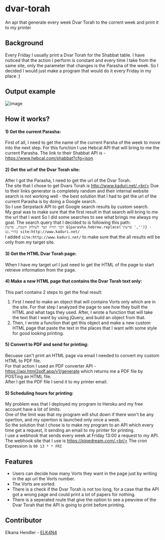# dvar-torah
An api that generate every week Dvar Torah to the corrent week and print it to my printer
## Background
Every Friday I usually print a Dvar Torah for the Shabbat table. I have noticed that the action I perform is constant and every time I take from the same site, only the parameter that changes is the Parasha of the week. So I decided I would just make a program that would do it every Friday in my place :)
## Output example
![image](https://user-images.githubusercontent.com/55286058/147578420-6f41f638-2e8a-4caf-a62e-66b60fd5f76b.png)
## How it works?
#### 1) Get the current Parasha:<br/>
First of all, I need to get the name of the current Parsha of the week to move into the next step.
For this function I use Hebcal API that will bring to me the current Parasha.
The link to their Shabbat API is - https://www.hebcal.com/shabbat?cfg=json
#### 2) Get the url of the Dvar Torah site:<br/>
After I got the Parasha, I need to get the url of the Dvar Torah.<br/>
The site that I chose to get Dvars Torah is http://www.kaduri.net/.<br/>
Due to their links generator is completely random and their internal website search is not working well - the best solution that I had to get the url of the current Parasha is by doing a Google search.<br/>
So I use Serpstack API to get Google search results by custom search.<br/>
My goal was to make sure that the first result in that search will bring to me the url that I want
So I did some searches to see what brings me always my goal. The search query that I decided to is following this path:<br/>
`דבר תורה קצר לשולחן השבת, פרשת ${parasha.hebrew.replace('פרשת ','')} - כדורי.נט site:http://www.kaduri.net/`<br/>
I added `site:http://www.kaduri.net/` to make sure that the all results will be only from my target site.
#### 3) Get the HTML Dvar Torah page:<br/>
When I have my target url I just need to get the HTML of the page to start retrieve information from the page.
#### 4) Make a new HTML page that contains the Dvar Torah text only:<br/>
This part contains 2 steps to get the final result:
1) First I need to make an object that will contains Vorts only which are in the site. For that step I analyzed the page to see how they built the HTML and what tags they used.
After, I wrote a function that will take the text that I want by using jQuery, and build an object from that.
2) Then, I wrote a function that get this object and make a new custom HTML page that paste the text in the places that I want with some style for good looking printing.
#### 5) Convert to PDF and send for printing:<br/>
Becuase can't print an HTML page via email I needed to convert my custom HTML to PDF file.<br/>
For that action I used an PDF converter API - https://api.html2pdf.app/v1/generate which returns me a PDF file by POSTing an HTML file.<br/>
After I get the PDF file I send it to my printer email.
#### 5) Scheduling hours for printing:<br/>
My problem was that I deployed my program to Heroku and my free account have a lot of limits.<br/>
One of the limit was that my program will shut down if there won't be any opertion, and my opertion is launched only once a week.<br/>
So the solution that I chose is to make my program to an API which every time get a request, it sending an email to my printer for printing.<br/>
I use a webhook that sends every week at Friday 13:00 a request to my API.<br/>
The webhook site that I use is https://pipedream.com/.<br/>
The cron Expression is `00 13 * * FRI`

## Features
* Users can decide how many Vorts they want in the page just by writing in the api url the Vorts number.
* The Vorts are sorted.
* There is a check if the Dvar Torah is not too long, for a case that the API got a wrong page and could print a lot of papers for nothing.
* There is a seperated route that give the option to see a pewview of the Dvar Torah that the API is going to print before printing.

## Contributor
Elkana Hendler - [ELK4N4](https://github.com/ELK4N4)
